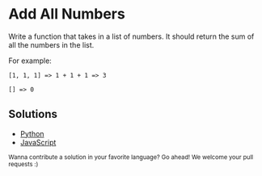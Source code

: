 # Add All Numbers

Write a function that takes in a list of numbers. It should return the sum of
all the numbers in the list.

For example:

```
[1, 1, 1] => 1 + 1 + 1 => 3

[] => 0
```

## Solutions

- [Python](add_nums.py)
- [JavaScript](addNums.js)

<sub>
  Wanna contribute a solution in your favorite language? Go ahead! We
  welcome your pull requests :)
</sub>
